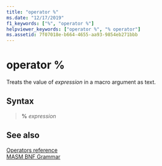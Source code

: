 ```yaml
---
title: "operator %"
ms.date: "12/17/2019"
f1_keywords: ["%", "operator %"]
helpviewer_keywords: ["operator %", "% operator"]
ms.assetid: 7f07018e-b664-4655-aa93-9854eb271bbb
---
```

# operator %

Treats the value of *expression* in a macro argument as text.

## Syntax

> **%** *expression*

## See also

[Operators reference](operators-reference.md)<br/>
[MASM BNF Grammar](masm-bnf-grammar.md)
